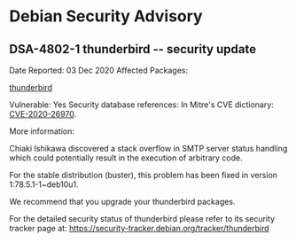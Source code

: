 
Debian Security Advisory
========================


DSA-4802-1 thunderbird -- security update
-----------------------------------------



Date Reported:
03 Dec 2020
Affected Packages:

[thunderbird](https://packages.debian.org/src:thunderbird)

Vulnerable:
Yes
Security database references:
In Mitre's CVE dictionary: [CVE-2020-26970](https://security-tracker.debian.org/tracker/CVE-2020-26970).  

More information:

Chiaki Ishikawa discovered a stack overflow in SMTP server status
handling which could potentially result in the execution of arbitrary
code.


For the stable distribution (buster), this problem has been fixed in
version 1:78.5.1-1~deb10u1.


We recommend that you upgrade your thunderbird packages.


For the detailed security status of thunderbird please refer to
its security tracker page at:
<https://security-tracker.debian.org/tracker/thunderbird>





